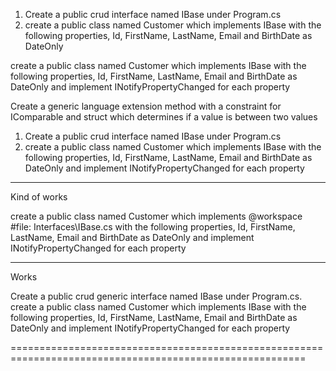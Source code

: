 1. Create a public crud interface named IBase under Program.cs
1. create a public class named Customer which implements IBase with the following properties, Id, FirstName, LastName, Email and BirthDate as DateOnly

create a public class named Customer which implements IBase with the following properties, Id, FirstName, LastName, Email and BirthDate as DateOnly and implement INotifyPropertyChanged for each property

Create a generic language extension method with a constraint for IComparable<T> and struct which determines if a value is between two values


1. Create a public crud interface named IBase under Program.cs
1. create a public class named Customer which implements IBase with the following properties, Id, FirstName, LastName, Email and BirthDate as DateOnly and implement INotifyPropertyChanged for each property

---
Kind of works

create a public class named Customer which implements @workspace #file: Interfaces\IBase.cs with the following properties, Id, FirstName, LastName, Email and BirthDate as DateOnly and implement INotifyPropertyChanged for each property

---
Works

Create a public crud generic interface named IBase under Program.cs. create a public class named Customer which implements IBase with the following properties, Id, FirstName, LastName, Email and BirthDate as DateOnly and implement INotifyPropertyChanged for each property

=========================================================================================================